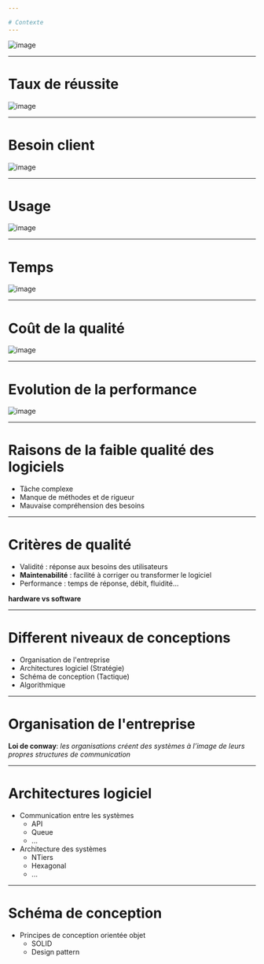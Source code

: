 ```yaml
---

# Contexte
---
```


 ![image](./assets/everything-is-fine-itsfine.gif)

---
# Taux de réussite

![image](./assets/chaosreport.png)

---

  # Besoin client
 ![image](./assets/gestion_projet_balancoire.jpg)

---

# Usage
![image](./assets/fonctionnalités.png)

---
 # Temps
![image](./assets/NOTime.jfif)

---
 # Coût de la qualité
 ![image](./assets/CostOfDefect.webp)

---
  # Evolution de la performance
 ![image](./assets/ProductivityByRelease.webp)

---

 # Raisons de la faible qualité des logiciels
* Tâche complexe
* Manque de méthodes et de rigueur
* Mauvaise compréhension des besoins

---
 # Critères de qualité
* Validité : réponse aux besoins des utilisateurs
* **Maintenabilité** : facilité à corriger ou transformer le logiciel
* Performance : temps de réponse, débit, fluidité...

**hardware vs software**

---
# Different niveaux de conceptions

* Organisation de l'entreprise
* Architectures logiciel (Stratégie)
* Schéma de conception (Tactique)
* Algorithmique

---
 # Organisation de l'entreprise

**Loi de conway**:
 _les organisations créent des systèmes à l’image de leurs propres structures de communication_

---
 # Architectures logiciel

* Communication entre les systèmes
    * API
    * Queue
    * ...
* Architecture des systèmes
    * NTiers
    * Hexagonal
    * ...

---
# Schéma de conception

 * Principes de conception orientée objet
    * SOLID
    * Design pattern

